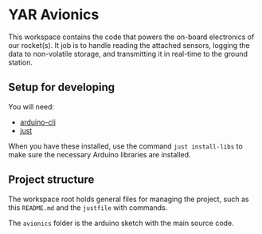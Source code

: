 # YAR Avionics

This workspace contains the code that powers the on-board electronics of our
rocket(s). It job is to handle reading the attached sensors, logging the data
to non-volatile storage, and transmitting it in real-time to the ground
station.

## Setup for developing

You will need:

- [arduino-cli](https://arduino.github.io/arduino-cli/)
- [just](https://github.com/casey/just)

When you have these installed, use the command `just install-libs` to make sure
the necessary Arduino libraries are installed.

## Project structure

The workspace root holds general files for managing the project, such as this
`README.md` and the `justfile` with commands.

The `avionics` folder is the arduino sketch with the main source code.
